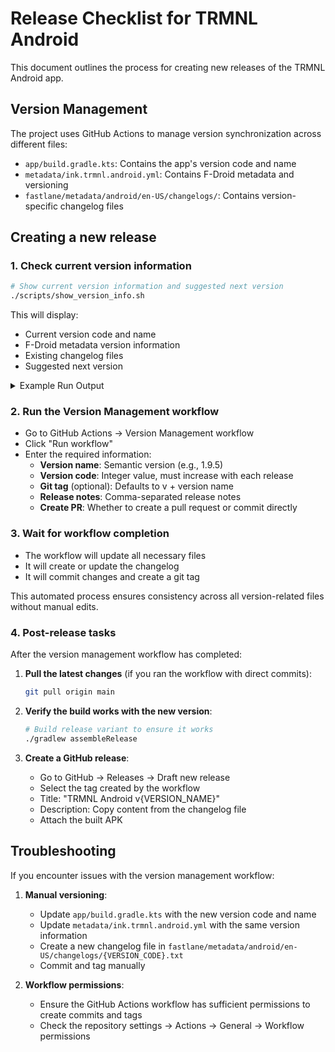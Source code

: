 # Release Checklist for TRMNL Android

This document outlines the process for creating new releases of the TRMNL Android app.

## Version Management

The project uses GitHub Actions to manage version synchronization across different files:

- `app/build.gradle.kts`: Contains the app's version code and name
- `metadata/ink.trmnl.android.yml`: Contains F-Droid metadata and versioning
- `fastlane/metadata/android/en-US/changelogs/`: Contains version-specific changelog files

## Creating a new release

### 1. Check current version information

```bash
# Show current version information and suggested next version
./scripts/show_version_info.sh
```

This will display:
- Current version code and name
- F-Droid metadata version information
- Existing changelog files
- Suggested next version

<details><summary>Example Run Output</summary>

```
🚀 Suggested next version:
  - Version Code: 22
  - Version Name: 2.0.4

To update version, run the GitHub Actions workflow 'Version Management' with:
  - Version name: 2.0.4
  - Version code: 22
  - Git tag: v2.0.4 (default)
  - Release notes: your comma-separated release notes
```
</details>

### 2. Run the Version Management workflow

- Go to GitHub Actions → Version Management workflow
- Click "Run workflow"
- Enter the required information:
  - **Version name**: Semantic version (e.g., 1.9.5)
  - **Version code**: Integer value, must increase with each release
  - **Git tag** (optional): Defaults to v + version name
  - **Release notes**: Comma-separated release notes
  - **Create PR**: Whether to create a pull request or commit directly

### 3. Wait for workflow completion

- The workflow will update all necessary files
- It will create or update the changelog
- It will commit changes and create a git tag

This automated process ensures consistency across all version-related files without manual edits.

### 4. Post-release tasks

After the version management workflow has completed:

1. **Pull the latest changes** (if you ran the workflow with direct commits):
   ```bash
   git pull origin main
   ```

2. **Verify the build works with the new version**:
   ```bash
   # Build release variant to ensure it works
   ./gradlew assembleRelease
   ```

3. **Create a GitHub release**:
   - Go to GitHub → Releases → Draft new release
   - Select the tag created by the workflow
   - Title: "TRMNL Android v{VERSION_NAME}"
   - Description: Copy content from the changelog file
   - Attach the built APK

## Troubleshooting

If you encounter issues with the version management workflow:

1. **Manual versioning**:
   - Update `app/build.gradle.kts` with the new version code and name
   - Update `metadata/ink.trmnl.android.yml` with the same version information
   - Create a new changelog file in `fastlane/metadata/android/en-US/changelogs/{VERSION_CODE}.txt`
   - Commit and tag manually

2. **Workflow permissions**:
   - Ensure the GitHub Actions workflow has sufficient permissions to create commits and tags
   - Check the repository settings → Actions → General → Workflow permissions
